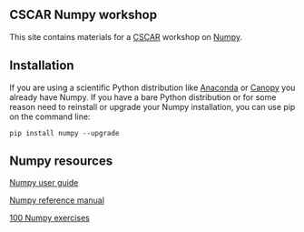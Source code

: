 ## CSCAR Numpy workshop

This site contains materials for a [CSCAR](cscar.research.umich.edu)
workshop on [Numpy](www.numpy.org).

## Installation

If you are using a scientific Python distribution like
[Anaconda](https://docs.continuum.io/anaconda/) or
[Canopy](https://www.enthought.com/products/canopy/) you already have
Numpy.  If you have a bare Python distribution or for some reason need
to reinstall or upgrade your Numpy installation, you can use pip on
the command line:

```
pip install numpy --upgrade
```

## Numpy resources

[Numpy user guide](https://docs.scipy.org/doc/numpy/user/index.html)

[Numpy reference manual](https://docs.scipy.org/doc/numpy/reference/index.html)

[100 Numpy exercises](https://github.com/rougier/numpy-100/blob/master/100%20Numpy%20exercises.md)
